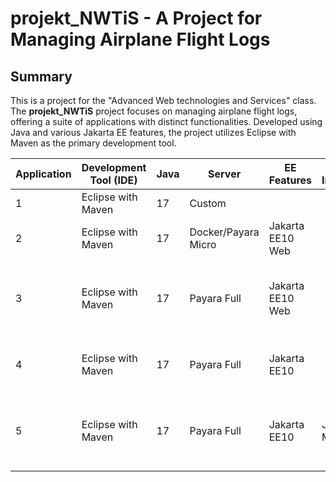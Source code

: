 # projekt_NWTiS - A Project for Managing Airplane Flight Logs

## Summary

This is a project for the "Advanced Web technologies and Services" class. The **projekt_NWTiS** project focuses on managing airplane flight logs, offering a suite of applications with distinct functionalities. Developed using Java and various Jakarta EE features, the project utilizes Eclipse with Maven as the primary development tool.


| Application | Development Tool (IDE) | Java | Server | EE Features | User Interface | Database | Data Access | Purpose |
|---|---|---|---|---|---|---|---|---|
| 1 | Eclipse with Maven | 17 | Custom |  |  |  | | Socket Server |
| 2 | Eclipse with Maven | 17 | Docker/Payara Micro | Jakarta EE10 Web |  | Docker/JRE, HSQLDB, nwtis_bp | JDBC, SQL, CriteriaAPI | RESTful/JAX-RS web service |
| 3 | Eclipse with Maven | 17 | Payara Full | Jakarta EE10 Web || Docker/JRE, HSQLDB, nwtis_bp | JDBC, SQL, CriteriaAPI | Takes data about airplane takeoffs from a chosen airport |
| 4 | Eclipse with Maven | 17 | Payara Full | Jakarta EE10 | | Docker/JRE, HSQLDB, nwtis_bp | JDBC, SQL, CriteriaAPI | JAX-WS web services and a WebSocket Endpoint |
| 5 | Eclipse with Maven | 17 | Payara Full | Jakarta EE10 | Jakarta MVC | | | Views for working with users, JMS messages, airports and flights |
